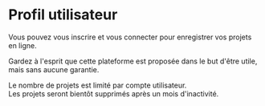 <a name="user-profile"></a>

# Profil utilisateur

Vous pouvez vous inscrire et vous connecter pour enregistrer vos projets en ligne.

Gardez à l'esprit que cette plateforme est proposée dans le but d'être utile, mais sans aucune garantie.

<div class='alert alert-danger'>
  <div>Le nombre de projets est limité par compte utilisateur.</div>
  <div>Les projets seront bientôt supprimés après un mois d'inactivité.</div>
</div>
